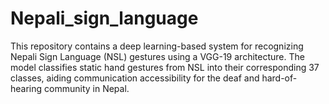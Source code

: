 # Nepali_sign_language
This repository contains a deep learning-based system for recognizing Nepali Sign Language (NSL) gestures using a VGG-19 architecture. The model classifies static hand gestures from NSL into their corresponding 37 classes, aiding communication accessibility for the deaf and hard-of-hearing community in Nepal.
